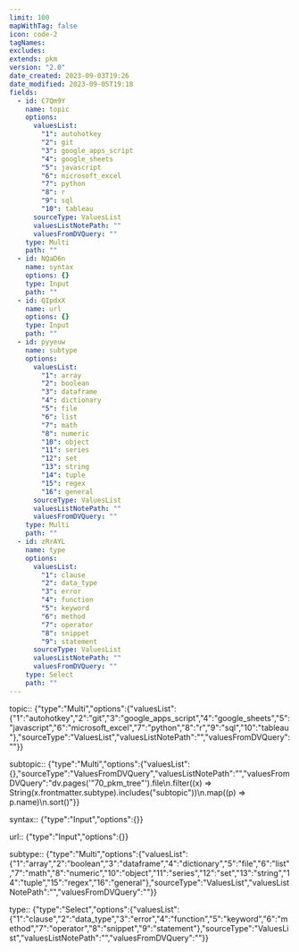 ```yaml
---
limit: 100
mapWithTag: false
icon: code-2
tagNames: 
excludes: 
extends: pkm
version: "2.0"
date_created: 2023-09-03T19:26
date_modified: 2023-09-05T19:18
fields:
  - id: C7Qm9Y
    name: topic
    options:
      valuesList:
        "1": autohotkey
        "2": git
        "3": google_apps_script
        "4": google_sheets
        "5": javascript
        "6": microsoft_excel
        "7": python
        "8": r
        "9": sql
        "10": tableau
      sourceType: ValuesList
      valuesListNotePath: ""
      valuesFromDVQuery: ""
    type: Multi
    path: ""
  - id: NQaD6n
    name: syntax
    options: {}
    type: Input
    path: ""
  - id: QIpdxX
    name: url
    options: {}
    type: Input
    path: ""
  - id: pyyeuw
    name: subtype
    options:
      valuesList:
        "1": array
        "2": boolean
        "3": dataframe
        "4": dictionary
        "5": file
        "6": list
        "7": math
        "8": numeric
        "10": object
        "11": series
        "12": set
        "13": string
        "14": tuple
        "15": regex
        "16": general
      sourceType: ValuesList
      valuesListNotePath: ""
      valuesFromDVQuery: ""
    type: Multi
    path: ""
  - id: zRrAYL
    name: type
    options:
      valuesList:
        "1": clause
        "2": data_type
        "3": error
        "4": function
        "5": keyword
        "6": method
        "7": operator
        "8": snippet
        "9": statement
      sourceType: ValuesList
      valuesListNotePath: ""
      valuesFromDVQuery: ""
    type: Select
    path: ""
---
```


topic:: {"type":"Multi","options":{"valuesList":{"1":"autohotkey","2":"git","3":"google_apps_script","4":"google_sheets","5":"javascript","6":"microsoft_excel","7":"python","8":"r","9":"sql","10":"tableau"},"sourceType":"ValuesList","valuesListNotePath":"","valuesFromDVQuery":""}}

subtopic:: {"type":"Multi","options":{"valuesList":{},"sourceType":"ValuesFromDVQuery","valuesListNotePath":"","valuesFromDVQuery":"dv.pages('\"70_pkm_tree\"').file\n.filter((x) => String(x.frontmatter.subtype).includes(\"subtopic\"))\n.map((p) => p.name)\n.sort()"}}

syntax:: {"type":"Input","options":{}}

url:: {"type":"Input","options":{}}

subtype:: {"type":"Multi","options":{"valuesList":{"1":"array","2":"boolean","3":"dataframe","4":"dictionary","5":"file","6":"list","7":"math","8":"numeric","10":"object","11":"series","12":"set","13":"string","14":"tuple","15":"regex","16":"general"},"sourceType":"ValuesList","valuesListNotePath":"","valuesFromDVQuery":""}}

type:: {"type":"Select","options":{"valuesList":{"1":"clause","2":"data_type","3":"error","4":"function","5":"keyword","6":"method","7":"operator","8":"snippet","9":"statement"},"sourceType":"ValuesList","valuesListNotePath":"","valuesFromDVQuery":""}}
